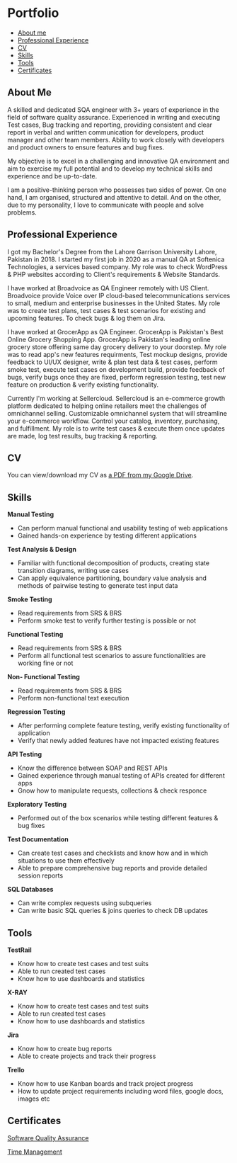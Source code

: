 # Portfolio
- [About me](#about-me)
- [Professional Experience](#professional-experience)
- [CV](#cv)
- [Skills](#skills)
- [Tools](#tools)
- [Certificates](#certificates)


## About Me


A skilled and dedicated SQA engineer with 3+ years of experience in the field of software quality assurance.
Experienced in writing and executing Test cases, Bug tracking and reporting, providing consistent and clear report in verbal and written communication for developers, product manager and other team members. Ability to work closely with developers and product owners to ensure features and bug fixes.

My objective is to excel in a challenging and innovative QA environment and aim to exercise my full potential and to develop my technical skills and experience and be up-to-date.

I am a positive-thinking person who possesses two sides of power. On one hand, I am organised, structured and attentive to detail. And on the other, due to my personality, I love to communicate with people and solve problems.


## Professional Experience

I got my Bachelor's Degree from the Lahore Garrison University Lahore, Pakistan in 2018. I started my first job in 2020 as a manual QA at Softenica Technologies, a services based company. 
My role was to check WordPress & PHP websites according to Client's requirements & Website Standards.

I have worked at Broadvoice as QA Engineer remotely with US Client. Broadvoice provide Voice over IP cloud-based telecommunications services to small, medium and enterprise businesses in the United States. 
My role was to create test plans, test cases & test scenarios for existing and upcoming features. To check bugs & log them on Jira.

I have worked at GrocerApp as QA Engineer. GrocerApp is Pakistan's Best Online Grocery Shopping App. GrocerApp is Pakistan's leading online grocery store offering same day grocery delivery to your doorstep. 
My role was to read app's new features requirments, Test mockup designs, provide feedback to UI/UX designer, write & plan test data & test cases, perform smoke test, execute test cases on development build, provide feedback of bugs, verify bugs once they are fixed, perform regression testing, test new feature on production & verify existing functionality.

Currently I'm working at Sellercloud. Sellercloud is an e-commerce growth platform dedicated to helping online retailers meet the challenges of omnichannel selling. Customizable omnichannel system that will streamline your e-commerce workflow. Control your catalog, inventory, purchasing, and fulfillment. 
My role is to write test cases & execute them once updates are made, log test results, bug tracking & reporting.


## CV

You can view/download my CV as [a PDF from my Google Drive](https://drive.google.com/file/d/1tY1oLasgJrxdP8G8RnOT-zCo_p5vCDST/view?usp=sharing).


## Skills

__Manual Testing__
  * Can perform manual functional and usability testing of web applications
  * Gained hands-on experience by testing different applications 

__Test Analysis & Design__
  * Familiar with functional decomposition of products, creating state transition diagrams, writing use cases
  * Can apply equivalence partitioning, boundary value analysis and methods of pairwise testing to generate test input data

__Smoke Testing__
  * Read requirements from SRS & BRS 
  * Perform smoke test to verify further testing is possible or not
 
 __Functional Testing__
  * Read requirements from SRS & BRS 
  * Perform all functional test scenarios to assure functionalities are working fine or not
  
 __Non- Functional Testing__
  * Read requirements from SRS & BRS 
  * Perform non-functional text execution
  
   __Regression Testing__
  * After performing complete feature testing, verify existing functionality of application 
  * Verify that newly added features have not impacted existing features
  
__API Testing__
  * Know the difference between SOAP and REST APIs
  * Gained experience through manual testing of APIs created for different apps
  * Gnow how to manipulate requests, collections & check responce
  
__Exploratory Testing__
  * Performed out of the box scenarios while testing different features & bug fixes
  
__Test Documentation__
  * Can create test cases and checklists and know how and in which situations to use them effectively
  * Able to prepare comprehensive bug reports and provide detailed session reports

__SQL Databases__
  * Can write complex requests using subqueries
  * Can write basic SQL queries & joins queries to check DB updates
  
  
## Tools

__TestRail__
  * Know how to create test cases and test suits
  * Able to run created test cases
  * Know how to use dashboards and statistics

__X-RAY__
  * Know how to create test cases and test suits
  * Able to run created test cases
  * Know how to use dashboards and statistics
  
__Jira__
  * Know how to create bug reports
  * Able to create projects and track their progress

__Trello__
  * Know how to use Kanban boards and track project progress
  * How to update project requirements including word files, google docs, images etc
  

## Certificates
   
[Software Quality Assurance](https://www.testdome.com/certificates/a23f8850888e4cafbc9e0f71e91fb232)

[Time Management](https://www.testdome.com/certificates/c4f9e5f8db30489d957935942d54e518)

